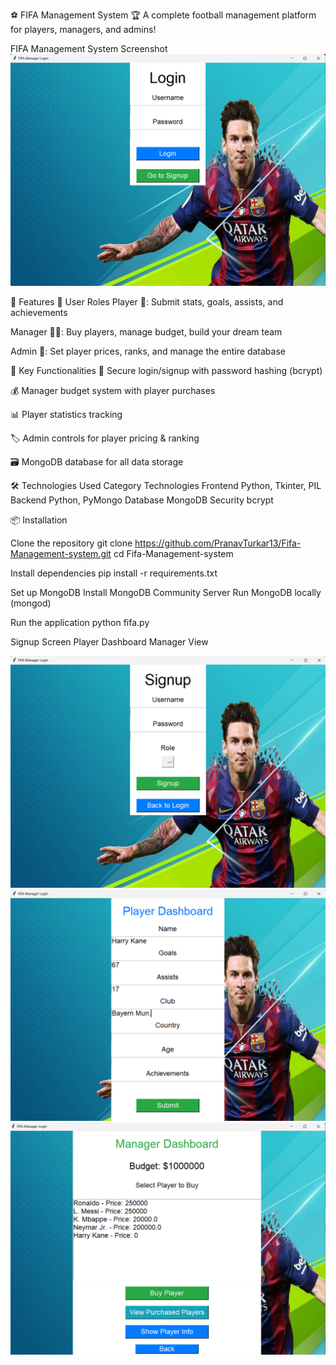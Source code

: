 ⚽ FIFA Management System 🏆
A complete football management platform for players, managers, and admins!

FIFA Management System Screenshot
![alt text](<Screenshot 2024-10-21 233650.png>)

🌟 Features
👥 User Roles
Player 👟: Submit stats, goals, assists, and achievements

Manager 🧑‍💼: Buy players, manage budget, build your dream team

Admin 👑: Set player prices, ranks, and manage the entire database

🚀 Key Functionalities
🔐 Secure login/signup with password hashing (bcrypt)

💰 Manager budget system with player purchases

📊 Player statistics tracking

🏷️ Admin controls for player pricing & ranking

🗃️ MongoDB database for all data storage

🛠️ Technologies Used
Category	Technologies
Frontend	Python, Tkinter, PIL
Backend	Python, PyMongo
Database	MongoDB
Security	bcrypt

📦 Installation

Clone the repository
git clone https://github.com/PranavTurkar13/Fifa-Management-system.git
cd Fifa-Management-system

Install dependencies
pip install -r requirements.txt

Set up MongoDB
Install MongoDB Community Server
Run MongoDB locally (mongod)

Run the application
python fifa.py

Signup Screen       	Player Dashboard        	Manager View

![alt text](<Screenshot 2024-10-21 233800.png>) ![alt text](<Screenshot 2024-10-21 234210.png>) ![alt text](<Screenshot 2024-10-21 234716.png>)
